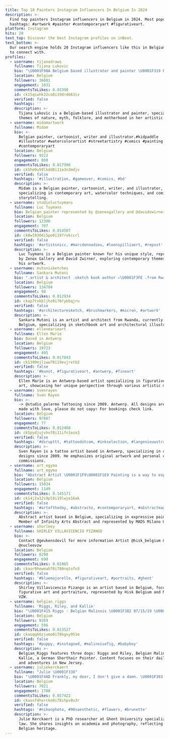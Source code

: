 ```yaml
---
title: Top 10 Painters Instagram Influencers In Belgium In 2024
description: >-
  Find top painters Instagram influencers in Belgium in 2024. Most popular
  hashtags: #artwork #painter #contemporaryart #figurativeart.
platform: Instagram
hits: 20
text_top: Discover the best Instagram profiles on inBeat.
text_bottom: >-
  Our search engine holds 20 Instagram influencers like this in Belgium for you
  to connect with.
profiles:
  - username: tijanadraws
    fullname: Tijana Lukovic
    bio: "\U0001F98A Belgium based illustrator and painter \U0001F319 Rooted in nature 〰️ myth 〰️ folklore 〰️ motherhood \U0001F41A lukovictijana@gmail.com"
    location: Belgium
    followers: 36881
    engagement: 1031
    commentsToLikes: 0.03398
    id: ck15qiwhk32co0i19drd663iv
    verified: false
    hashtags: ''
    description: >-
      Tijana Lukovic is a Belgium-based illustrator and painter, specializing in
      themes of nature, myth, folklore, and motherhood in her artistic work.
  - username: midamartwork
    fullname: Midam
    bio: >-
      Belgian painter, cartoonist, writer and illustrator.#kidpaddle
      #illustrator #watercolorartist #streetartistry #comics #painting
      #contemporaryart
    location: Belgium
    followers: 9222
    engagement: 808
    commentsToLikes: 0.017996
    id: ck5hm9u59lkdd0i11o3n3mdjv
    verified: false
    hashtags: '#illustration, #gameover, #comics, #bd'
    description: >-
      Midam is a Belgian painter, cartoonist, writer, and illustrator,
      specializing in contemporary art, watercolor techniques, and comic
      storytelling.
  - username: studioluctuymans
    fullname: Luc Tuymans
    bio: Belgian painter represented by @zenoxgallery and @davidzwirner
    location: Belgium
    followers: 12306
    engagement: 707
    commentsToLikes: 0.014507
    id: ck0w19304i5pe0i197rokccrl
    verified: false
    hashtags: '#artistsnicc, #marcdonnadieu, #leonspilliaert, #repost'
    description: >-
      Luc Tuymans is a Belgian painter known for his unique style, represented
      by Zenox Gallery and David Zwirner, exploring contemporary themes through
      his artwork.
  - username: mutonisketches
    fullname: Sankara Mutoni
    bio: ".artist & architect .sketch book author ✍\U0001F3FE .from Rwanda \U0001F1F7\U0001F1FC & work in Belgium \U0001F1E7\U0001F1EA @mutoniartist"
    location: Belgium
    followers: 134704
    engagement: 98
    commentsToLikes: 0.012934
    id: ckap7tvkbljhz0i78rybbqjru
    verified: false
    hashtags: '#architecturesketch, #brushmarkers, #micron, #artwork'
    description: >-
      Sankara Mutoni is an artist and architect from Rwanda, currently based in
      Belgium, specializing in sketchbook art and architectural illustrations.
  - username: ellenmarieart
    fullname: Ellen Marie
    bio: Based in Antwerp
    location: Belgium
    followers: 19723
    engagement: 495
    commentsToLikes: 0.017843
    id: ck1390ejliww70i19evjrxtb2
    verified: false
    hashtags: '#kunst, #figurativeart, #antwerp, #fineart'
    description: >-
      Ellen Marie is an Antwerp-based artist specializing in figurative fine
      art, showcasing her unique perspective through various artistic mediums.
  - username: svenrayen
    fullname: Sven Rayen
    bio: >-
      -> @studio_palermo Tattooing since 2009. Antwerp. All designs are custom
      made with love, please do not copy✌ For bookings check link.
    location: Belgium
    followers: 97887
    engagement: 77
    commentsToLikes: 0.012408
    id: ck5pydjujvhxf0i11ifn1ozo3
    verified: false
    hashtags: '#dsrupttt, #tattoodotcom, #inkselection, #langenieuwstraat'
    description: >-
      Sven Rayen is a tattoo artist based in Antwerp, specializing in custom
      designs since 2009. He emphasizes original artwork and personal client
      commissions.
  - username: art_egyma
    fullname: art_egyma
    bio: "Abstract Artist \U0001F1F9\U0001F1E9 Painting is a way to express myself Member@infinity_arts_abstract Represented by Gallery @madsmilano"
    location: Belgium
    followers: 15034
    engagement: 1149
    commentsToLikes: 0.145171
    id: ck14j2a12i9pl0i19lwje16ak
    verified: false
    hashtags: '#artoftheday, #abstracto, #contemporaryart, #abstractmag'
    description: >-
      Abstract artist based in Belgium, specializing in expressive painting.
      Member of Infinity Arts Abstract and represented by MADS Milano Gallery.
  - username: shurleey
    fullname: SHIRLEY VILLAVICENCIO PIZANGO
    bio: >-
      Contact @geukensdevil for more information Artist @hisk_belgium &
      @nucleovzw
    location: Belgium
    followers: 8290
    engagement: 690
    commentsToLikes: 0.01965
    id: ckaor9hewmah70i780nqtufn3
    verified: false
    hashtags: '#bluemajorelle, #figurativeart, #portraits, #ghent'
    description: >-
      Shirley Villavicencio Pizango is an artist based in Belgium, focusing on
      figurative art and portraiture, represented by Hisk Belgium and Nucleo
      VZW.
  - username: belgian_riggs
    fullname: 'Riggs, Riley, and Kallie'
    bio: "\U0001F415 Riggs - Belgian Malinois \U0001F382 07/15/19 \U0001F380 Riley - Belgian Malinois \U0001F382 01/15/20 \U0001F380 Kallie - German Shorthair Pointer \U0001F382 10/18/20 \U0001F4CDNew Jersey"
    location: Belgium
    followers: 9269
    engagement: 596
    commentsToLikes: 0.013527
    id: ckaoqq66zjumo0i78kgny951m
    verified: false
    hashtags: '#puppy, #instagood, #malinoisofig, #babyboy'
    description: >-
      Belgian_Riggs features three dogs: Riggs and Riley, Belgian Malinois, and
      Kallie, a German Shorthair Pointer. Content focuses on their daily lives
      and adventures in New Jersey.
  - username: juliekerckaert
    fullname: "Julie \U0001F338"
    bio: "\U0001F4AD Frankly, my dear, I don't give a damn. \U0001F393 PhD Researcher at Ghent University • Master of Laws ✨ Made in Belgium \U0001F4F7 @jk.arw"
    location: Belgium
    followers: 7021
    engagement: 1708
    commentsToLikes: 0.057422
    id: ckaosf4hxrcko0i78ihpv0u3r
    verified: false
    hashtags: '#nikonphoto, #90saesthetic, #flowers, #brunette'
    description: >-
      Julie Kerckaert is a PhD researcher at Ghent University specializing in
      law. She shares insights on academia and photography, reflecting her
      Belgian heritage.
---
```


